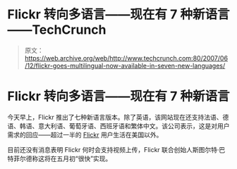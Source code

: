 # Flickr 转向多语言——现在有 7 种新语言——TechCrunch

> 原文：<https://web.archive.org/web/http://www.techcrunch.com:80/2007/06/12/flickr-goes-multilingual-now-available-in-seven-new-languages/>

# Flickr 转向多语言——现在有 7 种新语言

今天早上，Flickr 推出了七种新语言版本。除了英语，该网站现在还支持法语、德语、韩语、意大利语、葡萄牙语、西班牙语和繁体中文。该公司表示，这是对用户需求的回应——超过一半的 [Flickr](https://web.archive.org/web/20200922175554/https://crunchbase.com/organization/flickr) 用户生活在美国以外。

目前还没有消息表明 Flickr 何时会支持视频上传，Flickr 联合创始人斯图尔特·巴特菲尔德称这将在五月初“很快”实现。